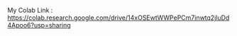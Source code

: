 My Colab Link : https://colab.research.google.com/drive/14xOSEwtWWPePCm7inwtq2jluDd4Apoo6?usp=sharing
